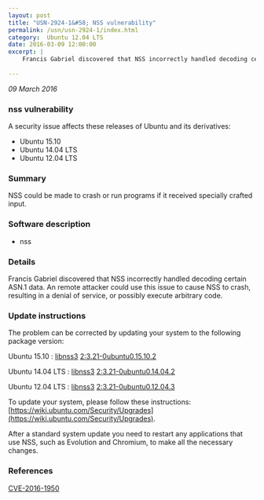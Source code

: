 ```yaml
---
layout: post
title: "USN-2924-1&#58; NSS vulnerability"
permalink: /usn/usn-2924-1/index.html
category:  Ubuntu 12.04 LTS
date: 2016-03-09 12:00:00
excerpt: |
    Francis Gabriel discovered that NSS incorrectly handled decoding certain ASN.1 data. An remote attacker could use this issue to cause NSS to crash, resulting in a denial of service, or possibly execute arbitrary code. 
    
--- 
```

 
 

*09 March 2016*

### nss vulnerability

A security issue affects these releases of Ubuntu and its derivatives:

* Ubuntu 15.10
* Ubuntu 14.04 LTS
* Ubuntu 12.04 LTS

### Summary

NSS could be made to crash or run programs if it received specially crafted input.

### Software description

* nss 

### Details

Francis Gabriel discovered that NSS incorrectly handled decoding certain ASN.1 data. An remote attacker could use this issue to cause NSS to crash, resulting in a denial of service, or possibly execute arbitrary code. 

### Update instructions

The problem can be corrected by updating your system to the following package version:

Ubuntu 15.10
 : [libnss3](https://launchpad.net/ubuntu/+source/nss) <span> [2:3.21-0ubuntu0.15.10.2](https://launchpad.net/ubuntu/+source/nss/2:3.21-0ubuntu0.15.10.2) </span> 

Ubuntu 14.04 LTS
 : [libnss3](https://launchpad.net/ubuntu/+source/nss) <span> [2:3.21-0ubuntu0.14.04.2](https://launchpad.net/ubuntu/+source/nss/2:3.21-0ubuntu0.14.04.2) </span> 

Ubuntu 12.04 LTS
 : [libnss3](https://launchpad.net/ubuntu/+source/nss) <span> [2:3.21-0ubuntu0.12.04.3](https://launchpad.net/ubuntu/+source/nss/2:3.21-0ubuntu0.12.04.3) </span> 

To update your system, please follow these instructions: [https://wiki.ubuntu.com/Security/Upgrades](https://wiki.ubuntu.com/Security/Upgrades).

After a standard system update you need to restart any applications that use NSS, such as Evolution and Chromium, to make all the necessary changes. 

### References

 
 [CVE-2016-1950](http://people.ubuntu.com/~ubuntu-security/cve/CVE-2016-1950)
 

